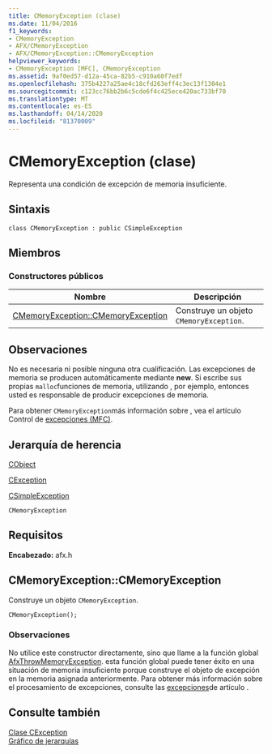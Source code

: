 ```yaml
---
title: CMemoryException (clase)
ms.date: 11/04/2016
f1_keywords:
- CMemoryException
- AFX/CMemoryException
- AFX/CMemoryException::CMemoryException
helpviewer_keywords:
- CMemoryException [MFC], CMemoryException
ms.assetid: 9af0ed57-d12a-45ca-82b5-c910a60f7edf
ms.openlocfilehash: 375b4227a25ae4c18cfd263eff4c3ec13f1304e1
ms.sourcegitcommit: c123cc76bb2b6c5cde6f4c425ece420ac733bf70
ms.translationtype: MT
ms.contentlocale: es-ES
ms.lasthandoff: 04/14/2020
ms.locfileid: "81370009"
---
```

# <a name="cmemoryexception-class"></a>CMemoryException (clase)

Representa una condición de excepción de memoria insuficiente.

## <a name="syntax"></a>Sintaxis

```
class CMemoryException : public CSimpleException
```

## <a name="members"></a>Miembros

### <a name="public-constructors"></a>Constructores públicos

|Nombre|Descripción|
|----------|-----------------|
|[CMemoryException::CMemoryException](#cmemoryexception)|Construye un objeto `CMemoryException`.|

## <a name="remarks"></a>Observaciones

No es necesaria ni posible ninguna otra cualificación. Las excepciones de memoria se producen automáticamente mediante **new**. Si escribe sus propias `malloc`funciones de memoria, utilizando , por ejemplo, entonces usted es responsable de producir excepciones de memoria.

Para obtener `CMemoryException`más información sobre , vea el artículo Control de [excepciones (MFC)](../../mfc/exception-handling-in-mfc.md).

## <a name="inheritance-hierarchy"></a>Jerarquía de herencia

[CObject](../../mfc/reference/cobject-class.md)

[CException](../../mfc/reference/cexception-class.md)

[CSimpleException](../../mfc/reference/csimpleexception-class.md)

`CMemoryException`

## <a name="requirements"></a>Requisitos

**Encabezado:** afx.h

## <a name="cmemoryexceptioncmemoryexception"></a><a name="cmemoryexception"></a>CMemoryException::CMemoryException

Construye un objeto `CMemoryException`.

```
CMemoryException();
```

### <a name="remarks"></a>Observaciones

No utilice este constructor directamente, sino que llame a la función global [AfxThrowMemoryException](exception-processing.md#afxthrowmemoryexception). esta función global puede tener éxito en una situación de memoria insuficiente porque construye el objeto de excepción en la memoria asignada anteriormente. Para obtener más información sobre el procesamiento de excepciones, consulte las [excepciones](../exception-handling-in-mfc.md)de artículo .

## <a name="see-also"></a>Consulte también

[Clase CException](cexception-class.md)<br/>
[Gráfico de jerarquías](../hierarchy-chart.md)
